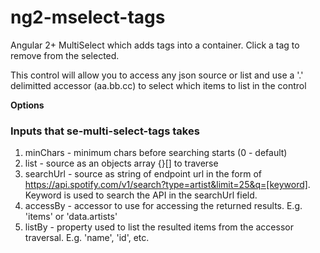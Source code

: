 # ng2-mselect-tags
Angular 2+ MultiSelect which adds tags into a container. Click a tag to remove from the selected.

This control will allow you to access any json source or list and use a '.' delimitted accessor (aa.bb.cc) to select which items to list in the control

**Options**
### Inputs that se-multi-select-tags takes
1. minChars - minimum chars before searching starts (0 - default)
2. list - source as an objects array {}[] to traverse
3. searchUrl - source as string of endpoint url in the form of https://api.spotify.com/v1/search?type=artist&limit=25&q=[keyword]. Keyword is used to search the API in the searchUrl field.
4. accessBy - accessor to use for accessing the returned results. E.g. 'items' or 'data.artists'
5. listBy - property used to list the resulted items from the accessor traversal. E.g. 'name', 'id', etc.
